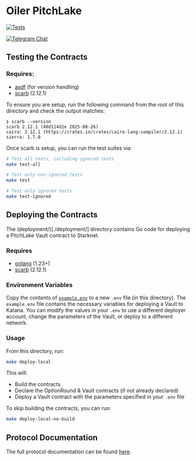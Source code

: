 # Oiler PitchLake

[![Tests](https://github.com/OilerNetwork/pitchlake_starknet/actions/workflows/test.yaml/badge.svg)](https://github.com/OilerNetwork/pitchlake_starknet/actions/workflows/test.yaml)

[![Telegram Chat][tg-badge]][tg-url]

[tg-badge]: https://img.shields.io/endpoint?color=neon&logo=telegram&label=chat&style=flat-square&url=https%3A%2F%2Ftg.sumanjay.workers.dev%2Foiler_official
[tg-url]: https://t.me/oiler_official

## Testing the Contracts

### Requires:

- [asdf](https://asdf-vm.com/) (for version handling)
- [scarb](https://docs.swmansion.com/scarb/) (2.12.1)

To ensure you are setup, run the following command from the root of this directory and check the output matches:

```
❯ scarb --version
scarb 2.12.1 (40d114d1e 2025-08-26)
cairo: 2.12.1 (https://crates.io/crates/cairo-lang-compiler/2.12.1)
sierra: 1.7.0
```

Once scarb is setup, you can run the test suites via:

```bash
# Test all tests, including ignored tests
make test-all

# Test only non-ignored tests
make test

# Test only ignored tests
make test-ignored

```

## Deploying the Contracts

The (deployment/)[./deployment/] directory contains Go code for deploying a PitchLake Vault contract to Starknet.

### Requires

- [golang](https://go.dev/) (1.23+)
- [scarb](https://docs.swmansion.com/scarb/) (2.12.1)

### Environment Variables

Copy the contents of [`example.env`](./example.env) to a new `.env` file (in this directory). The `example.env` file contains the necessary variables for deploying a Vault to Katana. You can modify the values in your `.env` to use a different deployer account, change the parameters of the Vault, or deploy to a different network.

### Usage

From this directory, run:

```bash
make deploy-local
```

This will:

- Build the contracts
- Declare the OptionRound & Vault contracts (if not already declared)
- Deploy a Vault contract with the parameters specified in your `.env` file

To skip building the contracts, you can run:

```bash
make deploy-local-no-build
```

## Protocol Documentation

The full protocol documentation can be found [here](<place holder>).

